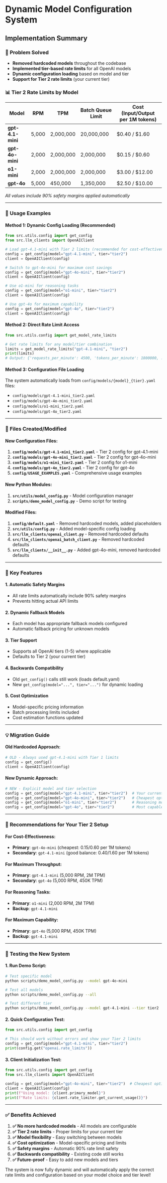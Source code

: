 # Dynamic Model Configuration System

## Implementation Summary

### 🎯 **Problem Solved**

- **Removed hardcoded models** throughout the codebase
- **Implemented tier-based rate limits** for all OpenAI models
- **Dynamic configuration loading** based on model and tier
- **Support for Tier 2 rate limits** (your current tier)

### 📊 **Tier 2 Rate Limits by Model**

| Model | RPM | TPM | Batch Queue Limit | Cost (Input/Output per 1M tokens) |
|-------|-----|-----|-------------------|-----------------------------------|
| **gpt-4.1-mini** | 5,000 | 2,000,000 | 20,000,000 | $0.40 / $1.60 |
| **gpt-4o-mini** | 2,000 | 2,000,000 | 2,000,000 | $0.15 / $0.60 |
| **o1-mini** | 2,000 | 2,000,000 | 2,000,000 | $3.00 / $12.00 |
| **gpt-4o** | 5,000 | 450,000 | 1,350,000 | $2.50 / $10.00 |

*All values include 90% safety margins applied automatically*

---

### 🚀 **Usage Examples**

#### **Method 1: Dynamic Config Loading (Recommended)**

```python
from src.utils.config import get_config
from src.llm_clients import OpenAIClient

# Load gpt-4.1-mini with Tier 2 limits (recommended for cost-effectiveness)
config = get_config(model="gpt-4.1-mini", tier="tier2")
client = OpenAIClient(config)

# Switch to gpt-4o-mini for maximum cost savings
config = get_config(model="gpt-4o-mini", tier="tier2") 
client = OpenAIClient(config)

# Use o1-mini for reasoning tasks
config = get_config(model="o1-mini", tier="tier2")
client = OpenAIClient(config)

# Use gpt-4o for maximum capability
config = get_config(model="gpt-4o", tier="tier2")
client = OpenAIClient(config)
```

#### **Method 2: Direct Rate Limit Access**

```python
from src.utils.config import get_model_rate_limits

# Get rate limits for any model/tier combination
limits = get_model_rate_limits("gpt-4.1-mini", "tier2")
print(limits)
# Output: {'requests_per_minute': 4500, 'tokens_per_minute': 1800000, ...}
```

#### **Method 3: Configuration File Loading**

The system automatically loads from `config/models/{model}_{tier}.yaml` files:

- `config/models/gpt-4.1-mini_tier2.yaml`
- `config/models/gpt-4o-mini_tier2.yaml`
- `config/models/o1-mini_tier2.yaml`
- `config/models/gpt-4o_tier2.yaml`

---

### 📂 **Files Created/Modified**

#### **New Configuration Files:**

1. **`config/models/gpt-4.1-mini_tier2.yaml`** - Tier 2 config for gpt-4.1-mini
2. **`config/models/gpt-4o-mini_tier2.yaml`** - Tier 2 config for gpt-4o-mini  
3. **`config/models/o1-mini_tier2.yaml`** - Tier 2 config for o1-mini
4. **`config/models/gpt-4o_tier2.yaml`** - Tier 2 config for gpt-4o
5. **`config/USAGE_EXAMPLES.yaml`** - Comprehensive usage examples

#### **New Python Modules:**

1. **`src/utils/model_config.py`** - Model configuration manager
2. **`scripts/demo_model_config.py`** - Demo script for testing

#### **Modified Files:**

1. **`config/default.yaml`** - Removed hardcoded models, added placeholders
2. **`src/utils/config.py`** - Added model-specific config loading
3. **`src/llm_clients/openai_client.py`** - Removed hardcoded defaults
4. **`src/llm_clients/openai_batch_client.py`** - Removed hardcoded defaults
5. **`src/llm_clients/__init__.py`** - Added gpt-4o-mini, removed hardcoded defaults

---

### 🔧 **Key Features**

#### **1. Automatic Safety Margins**

- All rate limits automatically include 90% safety margins
- Prevents hitting actual API limits

#### **2. Dynamic Fallback Models**

- Each model has appropriate fallback models configured
- Automatic fallback pricing for unknown models

#### **3. Tier Support**

- Supports all OpenAI tiers (1-5) where applicable
- Defaults to Tier 2 (your current tier)

#### **4. Backwards Compatibility**

- Old `get_config()` calls still work (loads default.yaml)
- New `get_config(model="...", tier="...")` for dynamic loading

#### **5. Cost Optimization**

- Model-specific pricing information
- Batch processing limits included
- Cost estimation functions updated

---

### 💡 **Migration Guide**

#### **Old Hardcoded Approach:**

```python
# OLD - Always used gpt-4.1-mini with Tier 1 limits
config = get_config()  
client = OpenAIClient(config)
```

#### **New Dynamic Approach:**

```python
# NEW - Explicit model and tier selection
config = get_config(model="gpt-4.1-mini", tier="tier2")  # Your current setup
config = get_config(model="gpt-4o-mini", tier="tier2")   # Cheapest option
config = get_config(model="o1-mini", tier="tier2")       # Reasoning model
config = get_config(model="gpt-4o", tier="tier2")        # Most capable
```

---

### 🎯 **Recommendations for Your Tier 2 Setup**

#### **For Cost-Effectiveness:**

- **Primary**: `gpt-4o-mini` (cheapest: $0.15/$0.60 per 1M tokens)
- **Secondary**: `gpt-4.1-mini` (good balance: $0.40/$1.60 per 1M tokens)

#### **For Maximum Throughput:**

- **Primary**: `gpt-4.1-mini` (5,000 RPM, 2M TPM)
- **Secondary**: `gpt-4o` (5,000 RPM, 450K TPM)

#### **For Reasoning Tasks:**

- **Primary**: `o1-mini` (2,000 RPM, 2M TPM)
- **Backup**: `gpt-4.1-mini`

#### **For Maximum Capability:**

- **Primary**: `gpt-4o` (5,000 RPM, 450K TPM)
- **Backup**: `gpt-4.1-mini`

---

### 🧪 **Testing the New System**

#### **1. Run Demo Script:**

```bash
# Test specific model
python scripts/demo_model_config.py --model gpt-4o-mini

# Test all models
python scripts/demo_model_config.py --all

# Test different tier
python scripts/demo_model_config.py --model gpt-4.1-mini --tier tier2
```

#### **2. Quick Configuration Test:**

```python
from src.utils.config import get_config

# This should work without errors and show your Tier 2 limits
config = get_config(model="gpt-4.1-mini", tier="tier2")
print(config.get("openai.rate_limits"))
```

#### **3. Client Initialization Test:**

```python
from src.utils.config import get_config
from src.llm_clients import OpenAIClient

config = get_config(model="gpt-4o-mini", tier="tier2")  # Cheapest option
client = OpenAIClient(config)
print(f"Using model: {client.primary_model}")
print(f"Rate limits: {client.rate_limiter.get_current_usage()}")
```

---

### ✅ **Benefits Achieved**

1. **✅ No more hardcoded models** - All models are configurable
2. **✅ Tier 2 rate limits** - Proper limits for your current tier
3. **✅ Model flexibility** - Easy switching between models
4. **✅ Cost optimization** - Model-specific pricing and limits
5. **✅ Safety margins** - Automatic 90% rate limit safety
6. **✅ Backwards compatibility** - Existing code still works
7. **✅ Future-proof** - Easy to add new models and tiers

The system is now fully dynamic and will automatically apply the correct rate limits and configuration based on your model choice and tier level!

